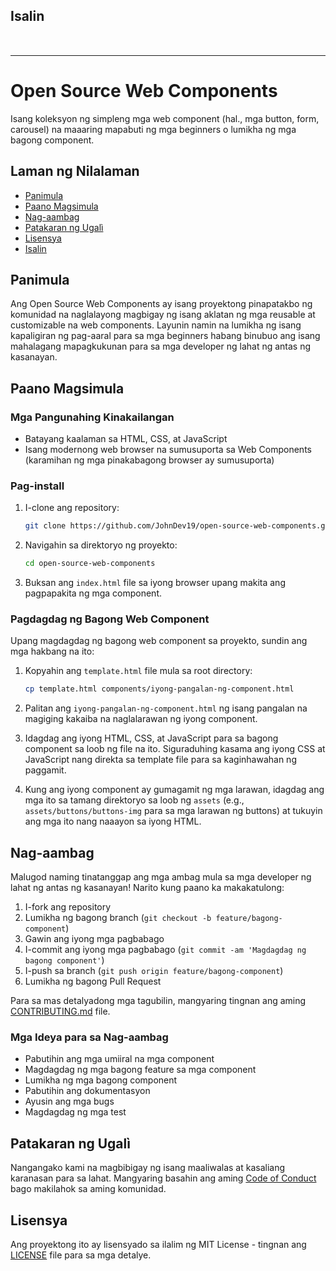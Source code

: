 ## Isalin

[<img src="https://cdn.statically.io/gh/hjnilsson/country-flags/master/svg/us.svg" height="15">](https://github.com/JohnDev19/Open-Source-Web-Components/blob/main/README.md) [<img src="https://cdn.statically.io/gh/hjnilsson/country-flags/master/svg/ph.svg" height="15">](https://github.com/JohnDev19/Open-Source-Web-Components/blob/main/translations/Filipino.md)

-------------

# Open Source Web Components

Isang koleksyon ng simpleng mga web component (hal., mga button, form, carousel) na maaaring mapabuti ng mga beginners o lumikha ng mga bagong component.

## Laman ng Nilalaman

- [Panimula](#panimula)
- [Paano Magsimula](#paano-magsimula)
- [Nag-aambag](#nag-aambag)
- [Patakaran ng Ugalì](#patakaran-ng-ugali)
- [Lisensya](#lisensya)
- [Isalin](#isalin)

## Panimula

Ang Open Source Web Components ay isang proyektong pinapatakbo ng komunidad na naglalayong magbigay ng isang aklatan ng mga reusable at customizable na web components. Layunin namin na lumikha ng isang kapaligiran ng pag-aaral para sa mga beginners habang binubuo ang isang mahalagang mapagkukunan para sa mga developer ng lahat ng antas ng kasanayan.

## Paano Magsimula

### Mga Pangunahing Kinakailangan

- Batayang kaalaman sa HTML, CSS, at JavaScript
- Isang modernong web browser na sumusuporta sa Web Components (karamihan ng mga pinakabagong browser ay sumusuporta)

### Pag-install

1. I-clone ang repository:
   ```sh
   git clone https://github.com/JohnDev19/open-source-web-components.git
   ```

2. Navigahin sa direktoryo ng proyekto:
   ```sh
   cd open-source-web-components
   ```

3. Buksan ang `index.html` file sa iyong browser upang makita ang pagpapakita ng mga component.

### Pagdagdag ng Bagong Web Component

Upang magdagdag ng bagong web component sa proyekto, sundin ang mga hakbang na ito:

1. Kopyahin ang `template.html` file mula sa root directory:
   ```sh
   cp template.html components/iyong-pangalan-ng-component.html
   ```

2. Palitan ang `iyong-pangalan-ng-component.html` ng isang pangalan na magiging kakaiba na naglalarawan ng iyong component.

3. Idagdag ang iyong HTML, CSS, at JavaScript para sa bagong component sa loob ng file na ito. Siguraduhing kasama ang iyong CSS at JavaScript nang direkta sa template file para sa kaginhawahan ng paggamit.

4. Kung ang iyong component ay gumagamit ng mga larawan, idagdag ang mga ito sa tamang direktoryo sa loob ng `assets` (e.g., `assets/buttons/buttons-img` para sa mga larawan ng buttons) at tukuyin ang mga ito nang naaayon sa iyong HTML.

## Nag-aambag

Malugod naming tinatanggap ang mga ambag mula sa mga developer ng lahat ng antas ng kasanayan! Narito kung paano ka makakatulong:

1. I-fork ang repository
2. Lumikha ng bagong branch (`git checkout -b feature/bagong-component`)
3. Gawin ang iyong mga pagbabago
4. I-commit ang iyong mga pagbabago (`git commit -am 'Magdagdag ng bagong component'`)
5. I-push sa branch (`git push origin feature/bagong-component`)
6. Lumikha ng bagong Pull Request

Para sa mas detalyadong mga tagubilin, mangyaring tingnan ang aming [CONTRIBUTING.md](CONTRIBUTING.md) file.

### Mga Ideya para sa Nag-aambag

- Pabutihin ang mga umiiral na mga component
- Magdagdag ng mga bagong feature sa mga component
- Lumikha ng mga bagong component
- Pabutihin ang dokumentasyon
- Ayusin ang mga bugs
- Magdagdag ng mga test

## Patakaran ng Ugalì

Nangangako kami na magbibigay ng isang maaliwalas at kasaliang karanasan para sa lahat. Mangyaring basahin ang aming [Code of Conduct](CODE_OF_CONDUCT.md) bago makilahok sa aming komunidad.

## Lisensya

Ang proyektong ito ay lisensyado sa ilalim ng MIT License - tingnan ang [LICENSE](LICENSE) file para sa mga detalye.

